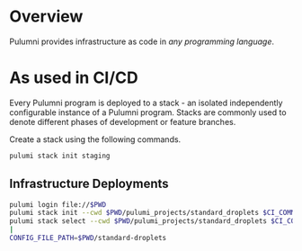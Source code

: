 
# Overview

Pulumni provides infrastructure as code in *any programming language*. 

# As used in CI/CD

Every Pulumni program is deployed to a stack - an isolated independently configurable instance of a Pulumni program. Stacks are commonly used to denote different phases of development or feature branches. 

Create a stack using the following commands. 

```bash
pulumi stack init staging
```

## Infrastructure Deployments

```bash
pulumi login file://$PWD
pulumi stack init --cwd $PWD/pulumi_projects/standard_droplets $CI_COMMIT_BRANCH
pulumi stack select --cwd $PWD/pulumi_projects/standard_droplets $CI_COMMIT_BRANCH
|
CONFIG_FILE_PATH=$PWD/standard-droplets
```
